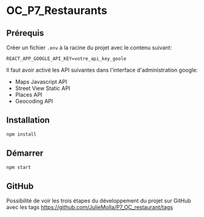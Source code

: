 # OC_P7_Restaurants

## Prérequis

Créer un fichier `.env` à la racine du projet avec le contenu suivant:

```
REACT_APP_GOOGLE_API_KEY=votre_api_key_goole
```

Il faut avoir activé les API suivantes dans l'interface d'administration google:

- Maps Javascript API
- Street View Static API
- Places API
- Geocoding API

## Installation

```sh
npm install
```

## Démarrer

```sh
npm start
```

## GitHub

Possibilité de voir les trois étapes du développement du projet sur GitHub avec les tags
https://github.com/JulieMolla/P7_OC_restaurant/tags
